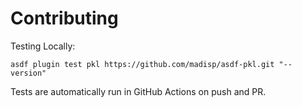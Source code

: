 # Contributing

Testing Locally:

```shell
asdf plugin test pkl https://github.com/madisp/asdf-pkl.git "--version"
```

Tests are automatically run in GitHub Actions on push and PR.
